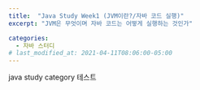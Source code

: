 ```yaml
---
title:  "Java Study Week1 (JVM이란?/자바 코드 실행)"
excerpt: "JVM은 무엇이며 자바 코드는 어떻게 실행하는 것인가"

categories:
  - 자바 스터디
# last_modified_at: 2021-04-11T08:06:00-05:00
---
```


java study category 테스트